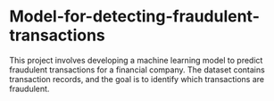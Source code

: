 # Model-for-detecting-fraudulent-transactions
This project involves developing a machine learning model to predict fraudulent transactions for a financial company. The dataset contains transaction records, and the goal is to identify which transactions are fraudulent.
